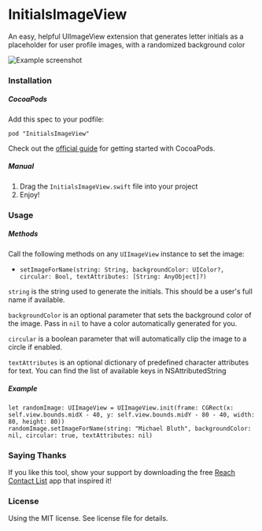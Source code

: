 InitialsImageView
===================

An easy, helpful UIImageView extension that generates letter initials as a placeholder for user profile images, with a randomized background color

![Example screenshot](http://i.imgur.com/xSBjVQ7.png)

### Installation

##### CocoaPods

Add this spec to your podfile:

`pod "InitialsImageView"`

Check out the [official guide](http://guides.cocoapods.org/using/index.html) for getting started with CocoaPods.

##### Manual

1. Drag the `InitialsImageView.swift` file into your project
2. Enjoy!

### Usage

##### Methods

Call the following methods on any `UIImageView` instance to set the image:

+ `setImageForName(string: String, backgroundColor: UIColor?, circular: Bool, textAttributes: [String: AnyObject]?)`

`string` is the string used to generate the initials. This should be a user's full name if available.

`backgroundColor` is an optional parameter that sets the background color of the image. Pass in `nil` to have a color automatically generated for you.

`circular` is a boolean parameter that will automatically clip the image to a circle if enabled.

`textAttributes` is an optional dictionary of predefined character attributes for text. You can find the list of available keys in NSAttributedString

##### Example

```
let randomImage: UIImageView = UIImageView.init(frame: CGRect(x: self.view.bounds.midX - 40, y: self.view.bounds.midY - 80 - 40, width: 80, height: 80))
randomImage.setImageForName(string: "Michael Bluth", backgroundColor: nil, circular: true, textAttributes: nil)
```

### Saying Thanks

If you like this tool, show your support by downloading the free [Reach Contact List](https://itunes.apple.com/us/app/reach-your-contact-list/id898802540?mt=8) app that inspired it!

### License

Using the MIT license. See license file for details.
